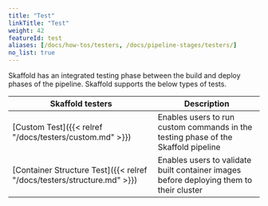 ```yaml
---
title: "Test"
linkTitle: "Test"
weight: 42
featureId: test
aliases: [/docs/how-tos/testers, /docs/pipeline-stages/testers/]
no_list: true
---
```


Skaffold has an integrated testing phase between the build and deploy phases of the pipeline. Skaffold supports the below types of tests.

| Skaffold testers|Description| 
|----------|-------|
| [Custom Test]({{< relref "/docs/testers/custom.md" >}}) | Enables users to run custom commands in the testing phase of the Skaffold pipeline | 
| [Container Structure Test]({{< relref "/docs/testers/structure.md" >}}) | Enables users to validate built container images before deploying them to their cluster | 
